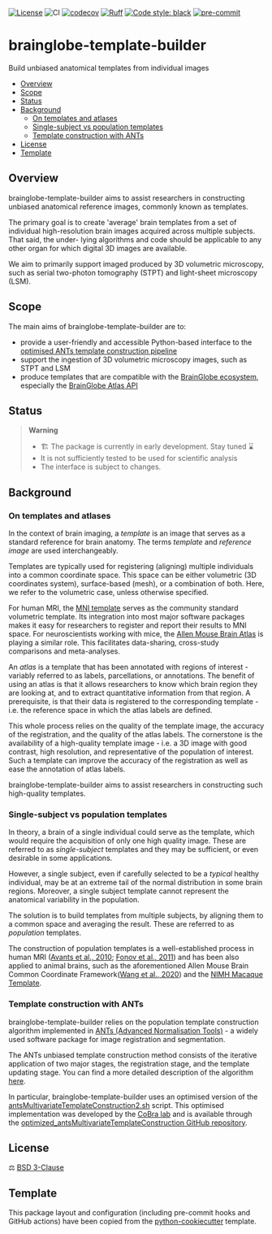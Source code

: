 [![License](https://img.shields.io/badge/License-BSD_3--Clause-orange.svg)](https://opensource.org/licenses/BSD-3-Clause)
![CI](https://img.shields.io/github/actions/workflow/status/brainglobe/brainglobe-template-builder/test_and_deploy.yml?label=CI)
[![codecov](https://codecov.io/gh/brainglobe/brainglobe-template-builder/branch/main/graph/badge.svg?token=P8CCH3TI8K)](https://codecov.io/gh/brainglobe/brainglobe-template-builder)
[![Ruff](https://img.shields.io/endpoint?url=https://raw.githubusercontent.com/charliermarsh/ruff/main/assets/badge/v0.json)](https://github.com/charliermarsh/ruff)
[![Code style: black](https://img.shields.io/badge/code%20style-black-000000.svg)](https://github.com/python/black)
[![pre-commit](https://img.shields.io/badge/pre--commit-enabled-brightgreen?logo=pre-commit&logoColor=white)](https://github.com/pre-commit/pre-commit)

# brainglobe-template-builder
Build unbiased anatomical templates from individual images

- [Overview](#overview)
- [Scope](#scope)
- [Status](#status)
- [Background](#background)
  - [On templates and atlases](#on-templates-and-atlases)
  - [Single-subject vs population templates](#single-subject-vs-population-templates)
  - [Template construction with ANTs](#template-construction-with-ants)
- [License](#license)
- [Template](#template)

## Overview
brainglobe-template-builder aims to assist researchers in constructing unbiased anatomical reference images, commonly known as templates.

The primary goal is to create 'average' brain templates from a set of individual high-resolution brain images acquired across multiple subjects. That said, the under- 
lying algorithms and code should be applicable to any other organ for which digital 3D images are available.

We aim to primarily support imaged produced by 3D volumetric microscopy, such as serial two-photon tomography (STPT) and light-sheet microscopy (LSM).

## Scope
The main aims of brainglobe-template-builder are to:
- provide a user-friendly and accessible Python-based interface to the [optimised ANTs template construction pipeline](#template-construction-with-ants)
- support the ingestion of 3D volumetric microscopy images, such as STPT and LSM
- produce templates that are compatible with the [BrainGlobe ecosystem](https://brainglobe.info/), especially the [BrainGlobe Atlas API](https://brainglobe.info/documentation/bg-atlasapi/index.html)

## Status
> **Warning**
> - 🏗️ The package is currently in early development. Stay tuned ⌛
> - It is not sufficiently tested to be used for scientific analysis
> - The interface is subject to changes.
> 

## Background
### On templates and atlases
In the context of brain imaging, a *template* is an image that serves as a standard reference for brain anatomy. The terms *template* and *reference image* are used interchangeably.

Templates are typically used for registering (aligning) multiple individuals into a common coordinate space. This space can be either volumetric (3D coordinates system), surface-based (mesh), or a combination of both. Here, we refer to the volumetric case, unless otherwise specified.

For human MRI, the [MNI template](https://www.bic.mni.mcgill.ca/ServicesAtlases/ICBM152NLin2009) serves as the community standard volumetric template. Its integration into most major software packages makes it easy for researchers to register and report
their results to MNI space. For neuroscientists working with mice, the [Allen Mouse Brain Atlas](https://mouse.brain-map.org/static/atlas) is playing a similar role. This facilitates data-sharing, cross-study comparisons and meta-analyses.

An *atlas* is a template that has been annotated with regions of interest - variably referred to as labels, parcellations, or annotations. The benefit of using an atlas is that it allows researchers to know which brain region they are looking at, and to extract quantitative information from that region. A prerequisite, is that their data is registered
to the corresponding template - i.e. the reference space in which the atlas labels are defined.

This whole process relies on the quality of the template image, the accuracy of the registration, and the quality of the atlas labels. The cornerstone is the availability of a high-quality template image - i.e. a 3D image with good contrast, high resolution, and representative of the population of interest. Such a template can improve the accuracy of the registration as well as ease the annotation of atlas labels.

brainglobe-template-builder aims to assist researchers in constructing such high-quality templates.

### Single-subject vs population templates
In theory, a brain of a single individual could serve as the template, which would require the acquisition of only one high quality image. These are referred to as *single-subject* templates and they may be sufficient, or even desirable in some applications.

However, a single subject, even if carefully selected to be a *typical* healthy individual, may be at an extreme tail of the normal distribution in some brain regions. Moreover, a single subject template cannot represent the anatomical variability in the population.

The solution is to build templates from multiple subjects, by aligning them to a common space and averaging the result. These are referred to as *population* templates.

The construction of population templates is a well-established process in human MRI ([Avants et al., 2010](https://www.sciencedirect.com/science/article/pii/S1053811909010611); [Fonov et al., 2011](https://www.sciencedirect.com/science/article/pii/S1053811910010062#s0010)) and has been also applied to animal brains, such as the aforementioned Allen Mouse Brain Common Coordinate Framework([Wang et al., 2020](https://www.sciencedirect.com/science/article/pii/S0092867420304025#bib21)) and the [NIMH Macaque Template](https://www.sciencedirect.com/science/article/pii/S1053811921002743?via%3Dihub).

### Template construction with ANTs
brainglobe-template-builder relies on the population template construction algorithm implemented in [ANTs (Advanced Normalisation Tools)](http://stnava.github.io/ANTs/) - a widely used software package for image registration and segmentation.

The ANTs unbiased template construction method consists of the iterative application of two major stages, the registration stage, and the template updating stage. You can find a more detailed description of the algorithm [here](https://github.com/ANTsX/ANTs/issues/520).

In particular, brainglobe-template-builder uses an optimised version of the [antsMultivariateTemplateConstruction2.sh](https://github.com/ANTsX/ANTs/blob/master/Scripts/antsMultivariateTemplateConstruction2.sh) script. This optimised implementation was developed by the [CoBra lab](https://www.cobralab.ca/) and is available through the [optimized_antsMultivariateTemplateConstruction GitHub repository](https://github.com/CoBrALab/optimized_antsMultivariateTemplateConstruction/tree/master).

## License
⚖️ [BSD 3-Clause](./LICENSE)

## Template
This package layout and configuration (including pre-commit hooks and GitHub actions) have been copied from the [python-cookiecutter](https://github.com/neuroinformatics-unit/python-cookiecutter) template.



